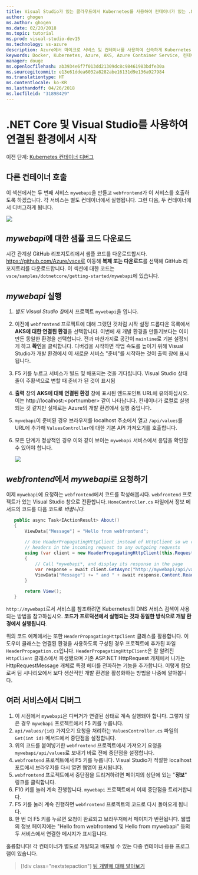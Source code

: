 ```yaml
---
title: Visual Studio가 있는 클라우드에서 Kubernetes를 사용하여 컨테이너가 있는 .NET Core 개발 환경 만들기 - 5단계 - 다른 컨테이너 호출 | Microsoft Docs
author: ghogen
ms.author: ghogen
ms.date: 02/20/2018
ms.topic: tutorial
ms.prod: visual-studio-dev15
ms.technology: vs-azure
description: Azure에서 마이크로 서비스 및 컨테이너를 사용하여 신속하게 Kubernetes 개발
keywords: Docker, Kubernetes, Azure, AKS, Azure Container Service, 컨테이너
manager: douge
ms.openlocfilehash: ab3934e6f7f013dd21309dc8c98461983bdfe30a
ms.sourcegitcommit: e13e61ddea6032a8282abe16131d9e136a927984
ms.translationtype: HT
ms.contentlocale: ko-KR
ms.lasthandoff: 04/26/2018
ms.locfileid: "31898429"
---
```

# <a name="get-started-on-connected-environment-with-net-core-and-visual-studio"></a>.NET Core 및 Visual Studio를 사용하여 연결된 환경에서 시작

이전 단계: [Kubernetes 컨테이너 디버그](get-started-netcore-visualstudio-04.md)

## <a name="call-another-container"></a>다른 컨테이너 호출
이 섹션에서는 두 번째 서비스 `mywebapi`을 만들고 `webfrontend`가 이 서비스를 호출하도록 하겠습니다. 각 서비스는 별도 컨테이너에서 실행됩니다. 그런 다음, 두 컨테이너에서 디버그하게 됩니다.

![](media/multi-container.png)

## <a name="download-sample-code-for-mywebapi"></a>*mywebapi*에 대한 샘플 코드 다운로드
시간 관계상 GitHub 리포지토리에서 샘플 코드를 다운로드합시다. https://github.com/Azure/vsce로 이동해 **복제 또는 다운로드**를 선택해 GitHub 리포지토리를 다운로드합니다. 이 섹션에 대한 코드는 `vsce/samples/dotnetcore/getting-started/mywebapi`에 있습니다.

## <a name="run-mywebapi"></a>*mywebapi* 실행
1. *별도 Visual Studio 창*에서 프로젝트 `mywebapi`을 엽니다.
1. 이전에 `webfrontend` 프로젝트에 대해 그랬던 것처럼 시작 설정 드롭다운 목록에서 **AKS에 대한 연결된 환경**을 선택합니다. 이번에 새 개발 환경을 만들기보다는 이미 만든 동일한 환경을 선택합니다. 전과 마찬가지로 공간이 `mainline`로 기본 설정되게 하고 **확인**을 클릭합니다. 디버깅을 시작하면 작업 속도를 높이기 위해 Visual Studio가 개발 환경에서 이 새로운 서비스 "준비"를 시작하는 것이 출력 창에 표시됩니다.
1. F5 키를 누르고 서비스가 빌드 및 배포되는 것을 기다립니다. Visual Studio 상태줄이 주황색으로 변할 때 준비가 된 것이 표시됨
1. **출력** 창의 **AKS에 대해 연결된 환경** 창에 표시된 엔드포인트 URL에 유의하십시오. 이는 http://localhost:\<portnumber\> 같이 나타납니다. 컨테이너가 로컬로 실행되는 것 같지만 실제로는 Azure의 개발 환경에서 실행 중입니다.
1. `mywebapi`이 준비된 경우 브라우저를 localhost 주소에서 열고 `/api/values`를 URL에 추가해 `ValuesController`에 대한 기본 API 가져오기를 호출합니다. 
1. 모든 단계가 정상적인 경우 이와 같이 보이는 `mywebapi` 서비스에서 응답을 확인할 수 있어야 합니다.

    ![](images/WebAPIResponse.png)

## <a name="make-a-request-from-webfrontend-to-mywebapi"></a>*webfrontend*에서 *mywebapi*로 요청하기
이제 `mywebapi`에 요청하는 `webfrontend`에서 코드를 작성해봅시다. `webfrontend` 프로젝트가 있는 Visual Studio 창으로 전환합니다. `HomeController.cs` 파일에서 정보 메서드의 코드를 다음 코드로 *바꿉니다*.

 ```csharp
    public async Task<IActionResult> About()
    {
        ViewData["Message"] = "Hello from webfrontend";
        
        // Use HeaderPropagatingHttpClient instead of HttpClient so we can propagate
        // headers in the incoming request to any outgoing requests
        using (var client = new HeaderPropagatingHttpClient(this.Request))
        {
            // Call *mywebapi*, and display its response in the page
            var response = await client.GetAsync("http://mywebapi/api/values/1");
            ViewData["Message"] += " and " + await response.Content.ReadAsStringAsync();
        }
    
        return View();
    }

```

`http://mywebapi`로서 서비스를 참조하려면 Kubernetes의 DNS 서비스 검색이 사용되는 방법을 참고하십시오. **코드가 프로덕션에서 실행되는 것과 동일한 방식으로 개발 환경에서 실행됩니다**.

위의 코드 예제에서는 또한 `HeaderPropagatingHttpClient` 클래스를 활용합니다. 이 도우미 클래스는 연결된 환경을 사용하도록 구성된 경우 프로젝트에 추가된 파일 `HeaderPropagation.cs`입니다. `HeaderPropagatingHttpClient`은 잘 알려진 `HttpClient` 클래스에서 파생됐으며 기존 ASP.NET HttpRequest 개체에서 나가는 HttpRequestMessage 개체로 특정 헤더를 전파하는 기능을 추가합니다. 이렇게 함으로써 팀 시나리오에서 보다 생산적인 개발 환경을 활성화하는 방법을 나중에 알아봅니다.

## <a name="debug-across-multiple-services"></a>여러 서비스에서 디버그
1. 이 시점에서 `mywebapi`은 디버거가 연결된 상태로 계속 실행돼야 합니다. 그렇지 않은 경우 `mywebapi` 프로젝트에서 F5 키를 누릅니다.
1. `api/values/{id}` 가져오기 요청을 처리하는 `ValuesController.cs` 파일의 `Get(int id)` 메서드에서 중단점을 설정합니다.
1. 위의 코드를 붙여넣기한 `webfrontend` 프로젝트에서 가져오기 요청을 `mywebapi/api/values`로 보내기 바로 전에 중단점을 설정합니다.
1. `webfrontend` 프로젝트에서 F5 키를 누릅니다. Visual Studio가 적절한 localhost 포트에서 브라우저를 다시 열면 웹앱이 표시됩니다.
1. `webfrontend` 프로젝트에서 중단점을 트리거하려면 페이지의 상단에 있는 "**정보**" 링크를 클릭합니다. 
1. F10 키를 눌러 계속 진행합니다. `mywebapi` 프로젝트에서 이제 중단점을 트리거합니다.
1. F5 키를 눌러 계속 진행하면 `webfrontend` 프로젝트의 코드로 다시 돌아오게 됩니다.
1. 한 번 더 F5 키를 누르면 요청이 완료되고 브라우저에서 페이지가 반환됩니다. 웹앱의 정보 페이지에는 "Hello from webfrontend 및 Hello from mywebapi" 등의 두 서비스에서 연결한 메시지가 표시됩니다.

훌륭합니다! 각 컨테이너가 별도로 개발되고 배포될 수 있는 다중 컨테이너 응용 프로그램이 있습니다.

> [!div class="nextstepaction"]
> [팀 개발에 대해 알아보기](get-started-netcore-visualstudio-06.md)

